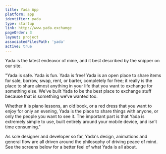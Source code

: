 ```yaml
---
title: Yada App
platform: app
identifier: yada
type: startup
link: http://www.yada.exchange
pageOrder: 3
layout: project
associatedFilesPath: 'yada'
active: true
---
```


Yada is the latest endeavor of mine, and it best described by the snipper on our site.

"Yada is safe. Yada is fun. Yada is free! Yada is an open place to share items for sale, borrow, swap, rent, or barter, completely for free; it really is the place to share almost anything in your life that you want to exchange for something else. We’ve built Yada to be the best place to exchange stuff because that is something we’ve wanted too.

Whether it is piano lessons, an old book, or a red dress that you want to enjoy for only an evening, Yada is the place to share things with anyone, or only the people you want to see it. The important part is that Yada is extremely simple to use, built entirely around your mobile device, and isn’t time consuming."

As sole designer and developer so far, Yada's design, animations and general flow are all driven around the philosophy of driving peace of mind. See the screens below for a better feel of what Yada is all about.
